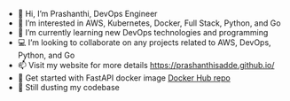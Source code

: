 - 👋 Hi, I’m Prashanthi, DevOps Engineer
- 👀 I’m interested in AWS, Kubernetes, Docker, Full Stack, Python, and Go
- 🌱 I’m currently learning new DevOps technologies and programming
- 💻 I’m looking to collaborate on any projects related to AWS, DevOps, Python, and Go
- 📫 Visit my website for more details https://prashanthisadde.github.io/
- 🐳 Get started with FastAPI docker image [Docker Hub repo](https://hub.docker.com/r/psdev21/fastapi)
- 🧹 Still dusting my codebase

<!---
prashanthisadde/prashanthisadde is a ✨ special ✨ repository because its `README.md` (this file) appears on your GitHub profile.
You can click the Preview link to take a look at your changes.
--->
